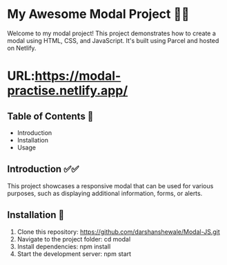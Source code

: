 # My Awesome Modal Project 🚀🚀

Welcome to my modal project! This project demonstrates how to create a modal using HTML, CSS, and JavaScript. It's built using Parcel and hosted on Netlify.

# URL:https://modal-practise.netlify.app/ 


## Table of Contents 📃
- Introduction
- Installation
- Usage
  

## Introduction ✅✅
This project showcases a responsive modal that can be used for various purposes, such as displaying additional information, forms, or alerts.

## Installation 📱
1. Clone this repository:
https://github.com/darshanshewale/Modal-JS.git
2. Navigate to the project folder:
cd modal
3. Install dependencies:
npm install
4. Start the development server:
npm start
